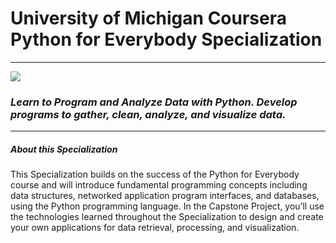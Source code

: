 # University of Michigan Coursera Python for Everybody Specialization
___

![](https://upload.wikimedia.org/wikipedia/commons/thumb/c/c1/University_of_Michigan_logo.svg/2000px-University_of_Michigan_logo.svg.png)

### *Learn to Program and Analyze Data with Python. Develop programs to gather, clean, analyze, and visualize data.*
___

##### About this Specialization

This Specialization builds on the success of the Python for Everybody course and will introduce fundamental programming concepts including data structures, networked application program interfaces, and databases, using the Python programming language. In the Capstone Project, you’ll use the technologies learned throughout the Specialization to design and create your own applications for data retrieval, processing, and visualization.
